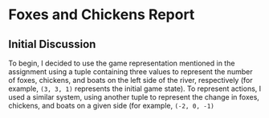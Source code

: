 # Foxes and Chickens Report

## Initial Discussion

To begin, I decided to use the game representation mentioned in the assignment using a tuple containing three values to represent the number of foxes, chickens, and boats on the left side of the river, respectively (for example, `(3, 3, 1)` represents the initial game state). To represent actions, I used a similar system, using another tuple to represent the change in foxes, chickens, and boats on a given side (for example, `(-2, 0, -1)`


